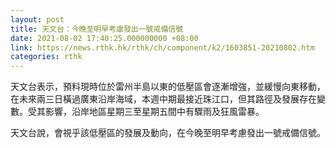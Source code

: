 ```yaml
---
layout: post
title: 天文台：今晚至明早考慮發出一號戒備信號
date: 2021-08-02 17:40:25.000000000 +08:00
link: https://news.rthk.hk/rthk/ch/component/k2/1603851-20210802.htm
categories: rthk
---
```


天文台表示，預料現時位於雷州半島以東的低壓區會逐漸增強，並緩慢向東移動，在未來兩三日橫過廣東沿岸海域，本週中期最接近珠江口，但其路徑及發展存在變數。受其影響，沿岸地區星期三至星期五間中有驟雨及狂風雷暴。

天文台說，會視乎該低壓區的發展及動向，在今晚至明早考慮發出一號戒備信號。
